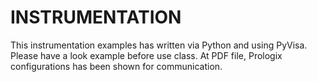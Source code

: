# INSTRUMENTATION

This instrumentation examples has written via Python and using PyVisa.
Please have a look example before use class. 
At PDF file, Prologix configurations has been shown for communication.
